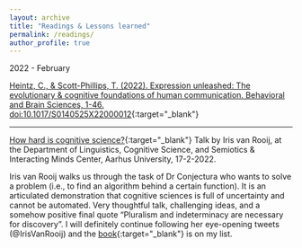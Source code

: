 ```yaml
---
layout: archive
title: "Readings & Lessons learned"
permalink: /readings/
author_profile: true
---
```


2022 - February

[Heintz, C., & Scott-Phillips, T. (2022). Expression unleashed: The evolutionary & cognitive foundations of human communication. Behavioral and Brain Sciences, 1-46. doi:10.1017/S0140525X22000012](https://pubmed.ncbi.nlm.nih.gov/34983701/){:target="_blank"}

***

[How hard is cognitive science?](https://www.youtube.com/watch?app=desktop&v=2bdK_zu1Ikw){:target="_blank"}
Talk by Iris van Rooij, at the Department of Linguistics, Cognitive Science, and Semiotics & Interacting Minds Center, Aarhus University, 17-2-2022. 

Iris van Rooij walks us through the task of Dr Conjectura who wants to solve a problem (i.e., to find an algorithm behind a certain function). It is an articulated demonstration that cognitive sciences is full of uncertainty and cannot be automated. Very thoughtful talk, challenging ideas, and a somehow positive final quote “Pluralism and indeterminacy are necessary for discovery”. I will definitely continue following her eye-opening tweets (@IrisVanRooij) and the [book](https://www.cambridge.org/core/books/cognition-and-intractability/2FC21B94CCCFBBD1E11A2D30D4503A23){:target="_blank"} is on my list. 
